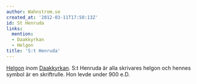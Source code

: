 ```yaml
---
author: Wahnstrom.se
created_at: '2012-03-11T17:50:13Z'
id: St Henruda
links:
  mention:
  - Daakkyrkan
  - Helgon
title: 'S:t Henruda'
---
```


[Helgon] inom [Daakkyrkan]. S:t Henruda är alla skrivares helgon och hennes symbol är en
skriftrulle. Hon levde under 900 e.D.

  [Helgon]: Helgon
  [Daakkyrkan]: Daakkyrkan